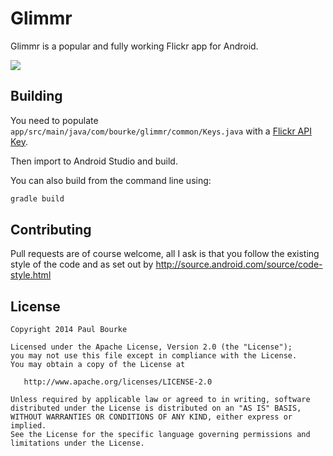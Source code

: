 Glimmr
======
Glimmr is a popular and fully working Flickr app for Android.

![](http://i.imgur.com/Izk0Z46.jpg)

Building
--------
You need to populate `app/src/main/java/com/bourke/glimmr/common/Keys.java` with a
[Flickr API Key](http://www.flickr.com/services/api/misc.api_keys.html).

Then import to Android Studio and build.

You can also build from the command line using:

```bash
gradle build
```

Contributing
------------
Pull requests are of course welcome, all I ask is that you follow the existing
style of the code and as set out by
http://source.android.com/source/code-style.html

## License

    Copyright 2014 Paul Bourke

    Licensed under the Apache License, Version 2.0 (the "License");
    you may not use this file except in compliance with the License.
    You may obtain a copy of the License at

       http://www.apache.org/licenses/LICENSE-2.0

    Unless required by applicable law or agreed to in writing, software
    distributed under the License is distributed on an "AS IS" BASIS,
    WITHOUT WARRANTIES OR CONDITIONS OF ANY KIND, either express or implied.
    See the License for the specific language governing permissions and
    limitations under the License.

